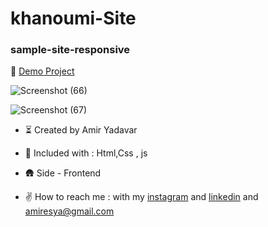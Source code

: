 # khanoumi-Site

### sample-site-responsive

🔭 [Demo Project](https://amir-yadavar.github.io/khanoumi-Site/)


![Screenshot (66)](https://user-images.githubusercontent.com/110972269/202641006-64533a36-ee7d-49a1-a719-dc3d97272d77.png)

![Screenshot (67)](https://user-images.githubusercontent.com/110972269/202641050-c1aaa943-9637-4c03-a83a-ec2b870fa3b3.png)


- ⏳ Created by Amir Yadavar

- 🔧 Included with : Html,Css , js

- 🛖 Side - Frontend

- ✌️ How to reach me : with my [instagram](https://instagram.com/amir_yadavar_?igshid=YmMyMTA2M2Y=) and [linkedin](https://www.linkedin.com/in/amir-yadavar-269904242/) and amiresya@gmail.com

